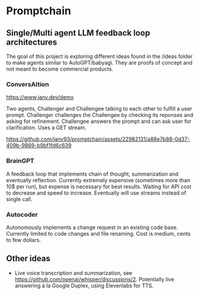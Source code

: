 # Promptchain
## Single/Multi agent LLM feedback loop architectures

The goal of this project is exploring different ideas found in the /ideas folder to make agents similar to AutoGPT/babyagi.
They are proofs of concept and not meant to become commercial products.

### ConversAItion

https://www.janv.dev/demo

Two agents, Challenger and Challengee talking to each other to fulfill a user prompt. Challenger challenges the Challengee by checking its reponses and asking for refinement. Challengee answers the prompt and can ask user for clarification. Uses a GET stream.

https://github.com/janv93/promptchain/assets/22982131/a88e7b88-0d37-409b-9869-b9bf1fd6c639

### BrainGPT
A feedback loop that implements chain of thought, summarization and eventually reflection. Currently extremely expensive (sometimes more than 10$ per run), but expense is necessary for best results. Waiting for API cost to decrease and speed to increase. Eventually will use streams instead of single call.

### Autocoder
Autonomously implements a change request in an existing code base. Currently limited to code changes and file renaming. Cost is medium, cents to few dollars.

## Other ideas

- Live voice transcription and summarization, see https://github.com/openai/whisper/discussions/2. Potentially live answering à la Google Duplex, using Elevenlabs for TTS.
